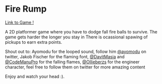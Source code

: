 # Fire Rump

[Link to Game !](https://morukele.github.io/Fire-Rump/Web%20Build/index.html)

A 2D platformer game where you have to dodge fall fire balls to survive.
The game gets harder the longer you stay in 
There is ocassional spawing of pickups to earn extra points.

Shout out to: Ayomodu for the looped sound, follow him [@ayomodu](https://twitter.com/ayomodu) on twitter,
              Jakob Fischer for the flaming font, 
              [@DavitMasia](https://twitter.com/DavitMasia) and [@CodeManuPro](https://twitter.com/CodeManuPro) for the falling flames, 
              [@Ollieberzs](https://twitter.com/ollieberzs) for the engineer character, 
feel free to follow them on twitter for more amazing content

Enjoy and watch your head :).
